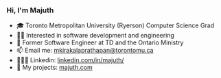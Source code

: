 <h3> Hi, I'm Majuth </h3>

<ul>
    <li>🎓 Toronto Metropolitan University (Ryerson) Computer Science Grad</li>
    <li>👨‍💻 Interested in software development and engineering</li>
    <li>🏢 Former Software Engineer at TD and the Ontario Ministry </li>
    <li>📫 Email me: <a href = "mailto: mkirakalaprathapan@torontomu.ca">mkirakalaprathapan@torontomu.ca</a></li>
    <li>👨🏻‍💼 Linkedin: <a href="https://www.linkedin.com/in/majuth/">linkedin.com/in/majuth/</a></li>
    <li>🔗 My projects: <a href="www.majuth.com">majuth.com</a> </li>
</ul>

<!-- <h3> My Github </h3>
<a href="https://github.com/majuthkira">
<img align="center" src="https://github-readme-stats.vercel.app/api/top-langs/?username=majuthkira&hide=ASP.NET,jupyter%20notebook&hide_langs_below=1" height="220px"/>
</a>
<a href="https://github.com/majuthkira">
<img align="center" src="https://github-readme-stats.vercel.app/api?username=majuthkira&count_private=true&hide=stars&show_icons=true&line_height=27" alt="Majuth's github stats" height="220px" />
</a> -->

<!--
**majuthkira/majuthkira** is a ✨ _special_ ✨ repository because its `README.md` (this file) appears on your GitHub profile.

Here are some ideas to get you started:

- 🔭 I’m currently working on ...
- 🌱 I’m currently learning ...
- 👯 I’m looking to collaborate on ...
- 🤔 I’m looking for help with ...
- 💬 Ask me about ...
- 📫 How to reach me: ...
- 😄 Pronouns: ...
- ⚡ Fun fact: ...
-->
